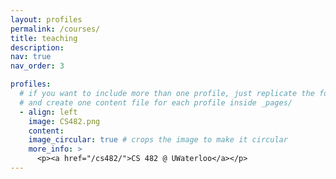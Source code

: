 ```yaml
---
layout: profiles
permalink: /courses/
title: teaching
description: 
nav: true
nav_order: 3

profiles:
  # if you want to include more than one profile, just replicate the following block
  # and create one content file for each profile inside _pages/
  - align: left
    image: CS482.png
    content: 
    image_circular: true # crops the image to make it circular
    more_info: >
      <p><a href="/cs482/">CS 482 @ UWaterloo</a></p>
---
```

